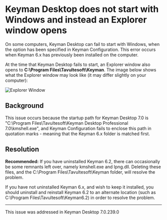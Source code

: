 # Keyman Desktop does not start with Windows and instead an Explorer window opens

<p>On some computers, Keyman Desktop can fail to start with Windows, when the option has been specified in Keyman Configuration.  This error occurs when Keyman 6.x has previously been installed on the computer.</p>

<p>At the time that Keyman Desktop fails to start, an Explorer window also opens to <b>C:\Program Files\Tavultesoft\Keyman</b>.  The image below shows what the Explorer window may look like (it may differ slightly on your computer):</p>

<p><img src='/images/kb_explorer62.png' alt='Explorer Window' /></p>

<h2>Background</h2>

<p>This issue occurs because the startup path for Keyman Desktop 7.0 is "C:\Program Files\Tavultesoft\Keyman Desktop Professional 7.0\kmshell.exe", and Keyman Configuration fails to enclose this path in quotation marks - meaning that the Keyman 6.x folder is matched first.</p>

<h2>Resolution</h2>

<p><b>Recommended:</b> If you have uninstalled Keyman 6.2, there can occasionally be some remnants left over, namely kmshell.exe and lpng.dll.  Deleting these files, and the C:\Program Files\Tavultesoft\Keyman folder, will resolve the problem.</p>

<p>If you have not uninstalled Keyman 6.x, and wish to keep it installed, you should uninstall and reinstall Keyman 6.2 to an alternate location (such as C:\Program Files\Tavultesoft\Keyman6.2) in order to resolve the problem.</p>

<hr />

<p>This issue was addressed in Keyman Desktop 7.0.239.0</p>

